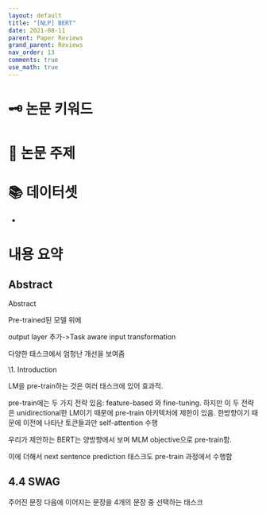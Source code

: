 ```yaml
---
layout: default
title: "[NLP] BERT"
date: 2021-08-11
parent: Paper Reviews
grand_parent: Reviews
nav_order: 13
comments: true
use_math: true
---
```






#  🗝️ 논문 키워드





# 📑 논문 주제





# 📚 데이터셋

* 

# 내용 요약

## Abstract

Abstract

Pre-trained된 모델 위에 

output layer 추가->Task aware input transformation

다양한 태스크에서 엄청난 개선을 보여줌

\1. Introduction

LM을 pre-train하는 것은 여러 태스크에 있어 효과적.

pre-train에는 두 가지 전략 있음: feature-based 와 fine-tuning. 하지만 이 두 전략은 unidirectional한 LM이기 때문에 pre-train 아키텍처에 제한이 있음. 한방향이기 때문에 이전에 나타난 토큰들과만 self-attention 수행

우리가 제안하는 BERT는 양방향에서 보며 MLM objective으로 pre-train함.

이에 더해서 next sentence prediction 태스크도 pre-train 과정에서 수행함



## 4.4 SWAG

주어진 문장 다음에 이어지는 문장을 4개의 문장 중 선택하는 태스크




